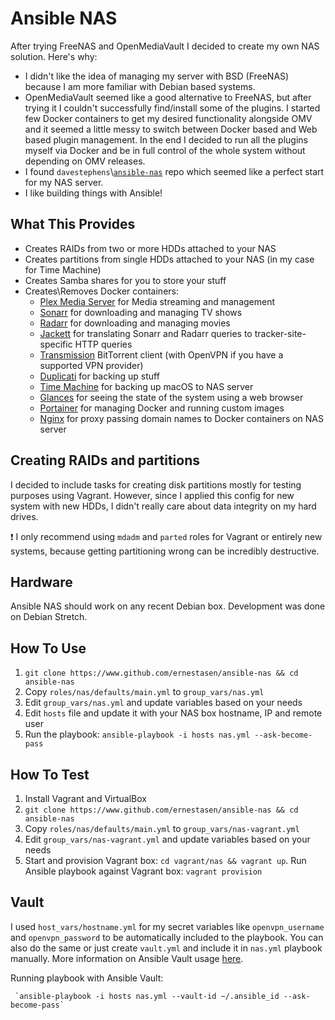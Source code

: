 # Ansible NAS
After trying FreeNAS and OpenMediaVault I decided to create my own NAS solution. Here's why:
- I didn't like the idea of managing my server with BSD (FreeNAS) because I am more familiar with Debian based systems.
- OpenMediaVault seemed like a good alternative to FreeNAS, but after trying it I couldn't successfully find/install some of the plugins. I started few Docker containers to get my desired functionality alongside OMV and it seemed a little messy to switch between Docker based and Web based plugin management. In the end I decided to run all the plugins myself via Docker and be in full control of the whole system without depending on OMV releases.
- I found `davestephens`\\[`ansible-nas`](https://github.com/davestephens/ansible-nas) repo which seemed like a perfect start for my NAS server.
- I like building things with Ansible!

## What This Provides
 * Creates RAIDs from two or more HDDs attached to your NAS
 * Creates partitions from single HDDs attached to your NAS (in my case for Time Machine)
 * Creates Samba shares for you to store your stuff
 * Creates\\Removes Docker containers:
    - [Plex Media Server](https://www.plex.tv/) for Media streaming and management
    - [Sonarr](https://sonarr.tv/) for downloading and managing TV shows
    - [Radarr](https://radarr.video/) for downloading and managing movies
    - [Jackett](https://github.com/Jackett/Jackett) for translating Sonarr and Radarr queries to tracker-site-specific HTTP queries
    - [Transmission](https://transmissionbt.com/) BitTorrent client (with OpenVPN if you have a supported VPN provider)
    - [Duplicati](https://www.duplicati.com/) for backing up stuff
    - [Time Machine](https://github.com/odarriba/docker-timemachine) for backing up macOS to NAS server
    - [Glances](https://nicolargo.github.io/glances/) for seeing the state of the system using a web browser
    - [Portainer](https://portainer.io/) for managing Docker and running custom images
    - [Nginx](https://www.nginx.com/) for proxy passing domain names to Docker containers on NAS server

## Creating RAIDs and partitions
I decided to include tasks for creating disk partitions mostly for testing purposes using Vagrant. However, since I applied this config for new system with new HDDs, I didn't really care about data integrity on my hard drives.

:heavy_exclamation_mark: I only recommend using `mdadm` and `parted` roles for Vagrant or entirely new systems, because getting partitioning wrong can be incredibly destructive.

## Hardware
Ansible NAS should work on any recent Debian box. Development was done on Debian Stretch.

## How To Use
1. `git clone https://www.github.com/ernestasen/ansible-nas && cd ansible-nas`
2. Copy `roles/nas/defaults/main.yml` to `group_vars/nas.yml`
3. Edit `group_vars/nas.yml` and update variables based on your needs
4. Edit `hosts` file and update it with your NAS box hostname, IP and remote user
5. Run the playbook: `ansible-playbook -i hosts nas.yml --ask-become-pass`

## How To Test
1. Install Vagrant and VirtualBox
2. `git clone https://www.github.com/ernestasen/ansible-nas && cd ansible-nas`
3. Copy `roles/nas/defaults/main.yml` to `group_vars/nas-vagrant.yml`
4. Edit `group_vars/nas-vagrant.yml` and update variables based on your needs
5. Start and provision Vagrant box: `cd vagrant/nas && vagrant up`. Run Ansible playbook against Vagrant box: `vagrant provision`

## Vault
I used `host_vars/hostname.yml` for my secret variables like `openvpn_username` and `openvpn_password` to be automatically included to the playbook. You can also do the same or just create `vault.yml` and include it in `nas.yml` playbook manually. More information on Ansible Vault usage [here](https://docs.ansible.com/ansible/2.4/vault.html).

Running playbook with Ansible Vault:

     `ansible-playbook -i hosts nas.yml --vault-id ~/.ansible_id --ask-become-pass`
